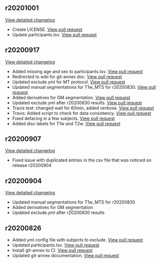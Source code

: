 ## r20201001
[View detailed changelog](https://github.com/spine-generic/data-multi-subject/compare/r20200917...r20201001)
 - Create LICENSE.  [View pull request](https://github.com/spine-generic/data-multi-subject/pull/55)
 - Update participants.tsv.  [View pull request](https://github.com/spine-generic/data-multi-subject/pull/53)
 

## r20200917
[View detailed changelog](https://github.com/spine-generic/data-multi-subject/compare/r20200907...r20200917)

 - Added missing age and sex to participants.tsv.  [View pull request](https://github.com/spine-generic/data-multi-subject/pull/50)
 - Redirected to wiki for git-annex doc.  [View pull request](https://github.com/spine-generic/data-multi-subject/pull/48)
 - Updated exclude.yml for MT protocol.  [View pull request](https://github.com/spine-generic/data-multi-subject/pull/45)
 - Updated manual segmentations for T1w_MTS for r20200830.  [View pull request](https://github.com/spine-generic/data-multi-subject/pull/43)
 - Added derivatives for GM segmentation.  [View pull request](https://github.com/spine-generic/data-multi-subject/pull/40)
 - Updated exclude.yml after r20200830 results.  [View pull request](https://github.com/spine-generic/data-multi-subject/pull/38)
 - Travis test: changed wait for 60min, added verbose.  [View pull request](https://github.com/spine-generic/data-multi-subject/pull/22)
 - Travis: Added script to check for data consistency.  [View pull request](https://github.com/spine-generic/data-multi-subject/pull/20)
 - Fixed defacing in a few subjects.  [View pull request](https://github.com/spine-generic/data-multi-subject/pull/19)
 - Added disc labels for T1w and T2w.  [View pull request](https://github.com/spine-generic/data-multi-subject/pull/15)


## r20200907
[View detailed changelog](https://github.com/spine-generic/data-multi-subject/compare/r20200904...r20200907)

 - Fixed issue with duplicated entries in the csv file that was noticed on release r20200904


## r20200904
[View detailed changelog](https://github.com/spine-generic/data-multi-subject/compare/r20200826...r20200904)

 - Updated manual segmentations for T1w_MTS for r20200830
 - Added derivatives for GM segmentation
 - Updated exclude.yml after r20200830 results


## r20200826

 - Added yml config file with subjects to exclude.  [View pull request](https://github.com/spine-generic/data-multi-subject/pull/11)
 - Updated participants.tsv.  [View pull request](https://github.com/spine-generic/data-multi-subject/pull/9)
 - Install git-annex to CI.  [View pull request](https://github.com/spine-generic/data-multi-subject/pull/6)
 - Updated git-annex documentation.  [View pull request](https://github.com/spine-generic/data-multi-subject/pull/4)
